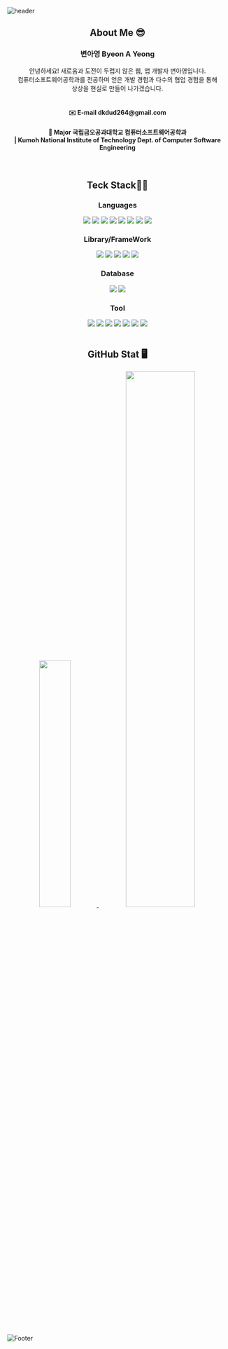 ![header](https://capsule-render.vercel.app/api?type=waving&text=YeongHub&color=timeGradient&height=300&section=header&fontSize=72&animation=fadeIn)

<div align=center>
  <h2>About Me 😎</h2>
  <h3>변아영 Byeon A Yeong</h3>
  안녕하세요! 새로움과 도전이 두렵지 않은 웹, 앱 개발자 변아영입니다.<br>
  컴퓨터소프트웨어공학과를 전공하며 얻은 개발 경험과 다수의 협업 경험을 통해<br>
  상상을 현실로 만들어 나가겠습니다.<br>
  <br>
  <h4>✉️ E-mail dkdud264@gmail.com</h4>
  <h4>📘 Major 국립금오공과대학교 컴퓨터소프트웨어공학과<br>| Kumoh National Institute of Technology Dept. of Computer Software Engineering</h4>
</div>

<br>

<div align=center>
  <h2>Teck Stack👩‍💻</h2>
  <h3>Languages</h3>
  <img src="https://img.shields.io/badge/C%23-239120?style=for-the-badge&logo=c-sharp&logoColor=white">
  <img src="https://img.shields.io/badge/HTML-239120?style=for-the-badge&logo=html5&logoColor=white">
  <img src="https://img.shields.io/badge/CSS-239120?&style=for-the-badge&logo=css3&logoColor=white">
  <img src="https://img.shields.io/badge/JavaScript-F7DF1E?style=for-the-badge&logo=JavaScript&logoColor=white">
  <img src="https://img.shields.io/badge/C%2B%2B-00599C?style=for-the-badge&logo=c%2B%2B&logoColor=white">
  <img src="https://img.shields.io/badge/Java-ED8B00?style=for-the-badge&logo=openjdk&logoColor=white">
  <img src="https://img.shields.io/badge/Dart-0175C2?style=for-the-badge&logo=dart&logoColor=white">
  <img src="https://img.shields.io/badge/Kotlin-0095D5?&style=for-the-badge&logo=kotlin&logoColor=white">
  <br>
  <h3>Library/FrameWork</h3>
  <img src="https://img.shields.io/badge/.NET-5C2D91?style=for-the-badge&logo=.net&logoColor=white">
  <img src="https://img.shields.io/badge/React-20232A?style=for-the-badge&logo=react&logoColor=61DAFB">
  <img src="https://img.shields.io/badge/Flutter-02569B?style=for-the-badge&logo=flutter&logoColor=white">
  <img src="https://img.shields.io/badge/OpenCV-5C3EE8?style=for-the-badge&logo=openCV&logoColor=white">
  <img src="https://img.shields.io/badge/OpenGL-5587A4?style=for-the-badge&logo=openGL&logoColor=white">
  <br>
  <h3>Database</h3>
  <img src="https://img.shields.io/badge/MySQL-00000F?style=for-the-badge&logo=mysql&logoColor=white">
  <img src="https://img.shields.io/badge/MongoDB-4EA94B?style=for-the-badge&logo=mongodb&logoColor=white">
  <br>
  <h3>Tool</h3>
  <img src="https://img.shields.io/badge/IntelliJ_IDEA-000000.svg?style=for-the-badge&logo=intellij-idea&logoColor=white">
  <img src="https://img.shields.io/badge/Figma-F24E1E?style=for-the-badge&logo=figma&logoColor=white">
  <img src="https://img.shields.io/badge/Visual_Studio-5C2D91?style=for-the-badge&logo=visual%20studio&logoColor=white">
  <img src="https://img.shields.io/badge/Visual_Studio_Code-0078D4?style=for-the-badge&logo=visual%20studio%20code&logoColor=white">
  <img src="https://img.shields.io/badge/Eclipse-2C2255?style=for-the-badge&logo=eclipse&logoColor=white">
  <img src="https://img.shields.io/badge/Notion-000000?style=for-the-badge&logo=notion&logoColor=white">
  <img src="https://img.shields.io/badge/GitHub-100000?style=for-the-badge&logo=github&logoColor=white">
</div>

<br>

<div align=center>
  <h2>GitHub Stat 🖥️</h2>
  <a href="https://github.com/anuraghazra/github-readme-stats">
    <img src="https://github-readme-stats.vercel.app/api/top-langs/?username=A-yeong&layout=donut&show_icons=true&theme=material-palenight&hide_border=true&bg_color=20232a&icon_color=58A6FF&text_color=fff&title_color=58A6FF&count_private=true&exclude_repo=Face-Transfer-Application" width=38% />
</a>    
<a href="https://github.com/anuraghazra/github-readme-stats">
  <img src="https://github-readme-stats.vercel.app/api?username=A-yeong&show_icons=true&theme=material-palenight&hide_border=true&bg_color=20232a&icon_color=58A6FF&text_color=fff&title_color=58A6FF&count_private=true" width=56% />
</a>

</div>

![Footer](https://capsule-render.vercel.app/api?type=waving&color=timeGradient&height=200&section=footer)
